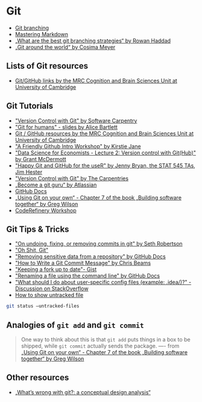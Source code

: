 # Git

- [Git branching](https://www.atlassian.com/de/git/tutorials/using-branches)
- [Mastering Markdown](https://guides.github.com/features/mastering-markdown/)
- [„What are the best git branching strategies“ by Rowan Haddad](https://www.flagship.io/git-branching-strategies/)
- [„Git around the world“ by Cosima Meyer](https://cosimameyer.com/slides/git-wit/talk.html)

## Lists of Git resources

- [Git/GitHub links by the MRC Cognition and Brain Sciences Unit at University of Cambridge](http://www.mrc-cbu.cam.ac.uk/openscience/resources/#github)

## Git Tutorials

- ["Version Control with Git" by Software Carpentry](https://swcarpentry.github.io/git-novice/)
- ["Git for humans" - slides by Alice Bartlett](https://speakerdeck.com/alicebartlett/git-for-humans)
- [Git / GitHub resources by the MRC Cognition and Brain Sciences Unit at University of Cambridge](http://www.mrc-cbu.cam.ac.uk/openscience/resources/#github)
- ["A Friendly Github Intro Workshop" by Kirstie Jane](https://kirstiejane.github.io/friendly-github-intro/index.html)
- ["Data Science for Economists - Lecture 2: Version control with Git(Hub)" by Grant McDermott](https://raw.githack.com/uo-ec607/lectures/master/02-git/02-Git.html#1)
- ["Happy Git and GitHub for the useR" by Jenny Bryan, the STAT 545 TAs, Jim Hester](https://happygitwithr.com/)
- ["Version Control with Git" by The Carpentries](https://carpentries-incubator.github.io/git-novice-branch-pr/)
- [„Become a git guru“ by Atlassian](https://www.atlassian.com/git/tutorials)
- [GitHub Docs](https://docs.github.com/en)
- [„Using Git on your own“ - Chapter 7 of the book „Building software together“ by Greg Wilson](https://buildtogether.tech/git-solo/)
- [CodeRefinery Workshop](https://coderefinery.github.io/2022-09-20-workshop/schedule/)

## Git Tips & Tricks

- ["On undoing, fixing, or removing commits in git" by Seth Robertson](http://sethrobertson.github.io/GitFixUm/fixup.html)
- ["Oh Shit, Git"](https://ohshitgit.com/)
- ["Removing sensitive data from a repository" by GitHub Docs](https://docs.github.com/en/github/authenticating-to-github/removing-sensitive-data-from-a-repository)
- ["How to Write a Git Commit Message" by Chris Beams](https://chris.beams.io/posts/git-commit/)
- ["Keeping a fork up to date"- Gist](https://gist.github.com/CristinaSolana/1885435)
- ["Renaming a file using the command line" by GitHub Docs](https://docs.github.com/en/github/managing-files-in-a-repository/renaming-a-file-using-the-command-line)
- ["What should I do about user-specific config files (example: .idea/)?" - Discussion on StackOverflow](https://stackoverflow.com/questions/26851885/what-should-i-do-about-user-specific-config-files-example-idea/26851996#26851996)
- [How to show untracked file](https://stackoverflow.com/questions/12682045/git-status-show-files-that-will-be-added-staged-in-subdirectories)

```bash
git status —untracked-files
```

## Analogies of `git add` and `git commit`

> One way to think about this is that `git add` puts things in a box to be shipped, while `git commit` actually sends the package.
> —- from [„Using Git on your own“ - Chapter 7 of the book „Building software together“ by Greg Wilson](https://buildtogether.tech/git-solo/)

## Other resources

- [„What’s wrong with git?: a conceptual design analysis“](https://dl.acm.org/doi/10.1145/2509578.2509584)